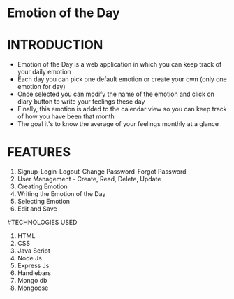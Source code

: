 # Emotion of the Day

# INTRODUCTION

* Emotion of the Day is a web application in which you can keep track of your daily emotion 
* Each day you can pick one default emotion or create your own (only one emotion for day) 
* Once selected you can modify the name of the emotion and click on diary button to write 
your feelings these day 
* Finally, this emotion is added to the calendar view so you can keep track of how you have 
been that month 
* The goal it's to know the average of your feelings monthly at a glance 

# FEATURES

1. Signup-Login-Logout-Change Password-Forgot Password 
2. User Management - Create, Read, Delete, Update 
3. Creating Emotion
4. Writing the Emotion of the Day
5. Selecting Emotion 
6. Edit and Save 

#TECHNOLOGIES USED 
1. HTML
2. CSS
3. Java Script
4. Node Js
5. Express Js
6. Handlebars
7. Mongo db
8. Mongoose
